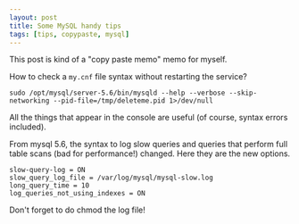 ```yaml
---
layout: post
title: Some MySQL handy tips
tags: [tips, copypaste, mysql]
---
```


This post is kind of a "copy paste memo" memo for myself.

How to check a `my.cnf` file syntax without restarting the service?

    sudo /opt/mysql/server-5.6/bin/mysqld --help --verbose --skip-networking --pid-file=/tmp/deleteme.pid 1>/dev/null

All the things that appear in the console are useful (of course, syntax errors included).

From mysql 5.6, the syntax to log slow queries and queries that perform full table scans (bad for performance!) changed. Here they are the new options.

    slow-query-log = ON
    slow_query_log_file = /var/log/mysql/mysql-slow.log
    long_query_time = 10
    log_queries_not_using_indexes = ON

Don't forget to do chmod the log file!
